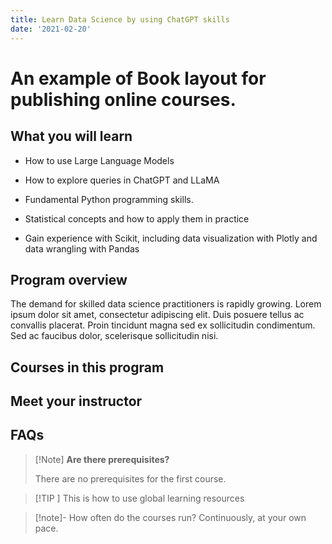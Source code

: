 ```yaml
---
title: Learn Data Science by using ChatGPT skills
date: '2021-02-20'
---
```

# An example of Book layout for publishing online courses.
## What you will learn

- How to use Large Language Models
- How to explore queries in ChatGPT and LLaMA

- Fundamental Python programming skills.

- Statistical concepts and how to apply them in practice
- Gain experience with Scikit, including data visualization with Plotly and data wrangling with Pandas

## Program overview

The demand for skilled data science practitioners is rapidly growing. Lorem ipsum dolor sit amet, consectetur adipiscing elit. Duis posuere tellus ac convallis placerat. Proin tincidunt magna sed ex sollicitudin condimentum. Sed ac faucibus dolor, scelerisque sollicitudin nisi.

## Courses in this program


## Meet your instructor


## FAQs

> [!Note] **Are there prerequisites?**
>
> 
> There are no prerequisites for the first course.


> [!TIP  ] 
> This is how to use global learning resources



> [!note]- How often do the courses run?
> Continuously, at your own pace.

